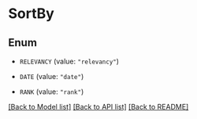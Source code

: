 # SortBy

## Enum


* `RELEVANCY` (value: `"relevancy"`)

* `DATE` (value: `"date"`)

* `RANK` (value: `"rank"`)


[[Back to Model list]](../README.md#documentation-for-models) [[Back to API list]](../README.md#documentation-for-api-endpoints) [[Back to README]](../README.md)


